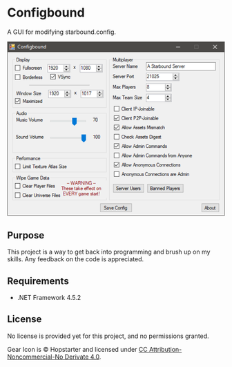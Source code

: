 # Configbound
A GUI for modifying starbound.config.

![](https://github.com/wxMichael/Configbound/blob/master/media/Configbound.png)

## Purpose
This project is a way to get back into programming and brush up on my skills.
Any feedback on the code is appreciated.

## Requirements
* .NET Framework 4.5.2

## License
No license is provided yet for this project, and no permissions granted.

Gear Icon is &copy; Hopstarter and licensed under [CC Attribution-Noncommercial-No Derivate 4.0](https://creativecommons.org/licenses/by-nc-nd/4.0/).
